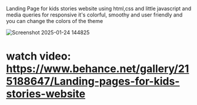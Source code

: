 Landing Page for kids stories website using html,css and little javascript and media queries for responsive
it's colorful, smoothy and user friendly and you can change the colors of the theme 

![Screenshot 2025-01-24 144825](https://github.com/user-attachments/assets/8e73096f-2962-4a26-891f-6ff7841c6749)
# watch video: https://www.behance.net/gallery/215188647/Landing-pages-for-kids-stories-website

